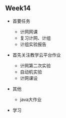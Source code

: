 ## Week14

- 首要任务

  - 计网网课
  - 复习计网、计组
  - 计组实验报告
  
- 首先关注教学云平台作业

  - 计网第二次实验
  - 自动机实验
  - 计网课设

- 其他

  - java大作业

- 学习

  

  



​    

​    
